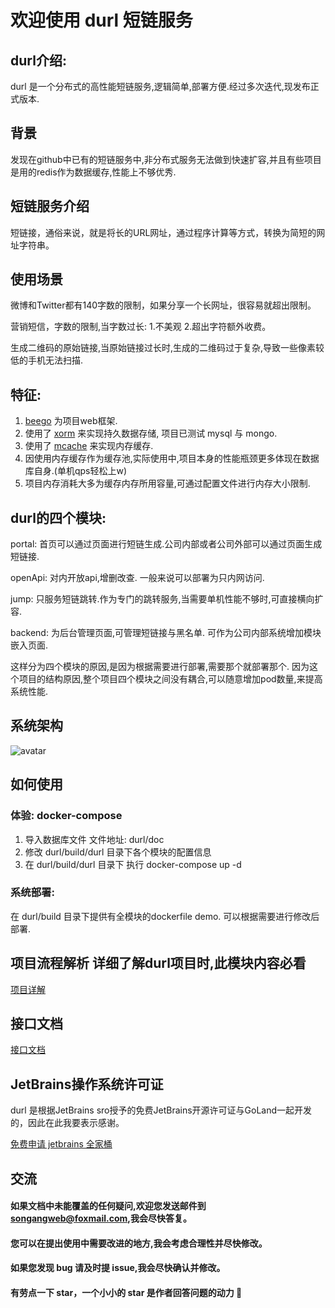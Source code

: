 # 欢迎使用 durl 短链服务

## durl介绍:
durl 是一个分布式的高性能短链服务,逻辑简单,部署方便.经过多次迭代,现发布正式版本.

## 背景
发现在github中已有的短链服务中,非分布式服务无法做到快速扩容,并且有些项目是用的redis作为数据缓存,性能上不够优秀.

## 短链服务介绍
短链接，通俗来说，就是将长的URL网址，通过程序计算等方式，转换为简短的网址字符串。

## 使用场景
微博和Twitter都有140字数的限制，如果分享一个长网址，很容易就超出限制。

营销短信，字数的限制,当字数过长: 1.不美观 2.超出字符额外收费。

生成二维码的原始链接,当原始链接过长时,生成的二维码过于复杂,导致一些像素较低的手机无法扫描.

## 特征:
1. [beego](https://github.com/beego/beego) 为项目web框架.
2. 使用了 [xorm](https://github.com/xormplus/xorm) 来实现持久数据存储, 项目已测试 mysql 与 mongo.
3. 使用了 [mcache](https://github.com/songangweb/mcache) 来实现内存缓存.
4. 因使用内存缓存作为缓存池,实际使用中,项目本身的性能瓶颈更多体现在数据库自身.(单机qps轻松上w)
5. 项目内存消耗大多为缓存内存所用容量,可通过配置文件进行内存大小限制.

## durl的四个模块:

portal: 首页可以通过页面进行短链生成.公司内部或者公司外部可以通过页面生成短链接.

openApi: 对内开放api,增删改查. 一般来说可以部署为只内网访问.

jump: 只服务短链跳转.作为专门的跳转服务,当需要单机性能不够时,可直接横向扩容.

backend: 为后台管理页面,可管理短链接与黑名单. 可作为公司内部系统增加模块嵌入页面.

这样分为四个模块的原因,是因为根据需要进行部署,需要那个就部署那个.
因为这个项目的结构原因,整个项目四个模块之间没有耦合,可以随意增加pod数量,来提高系统性能.

## 系统架构

![avatar](https://github.com/songangweb/durl/wiki/durl.jpg)


## 如何使用

### 体验: docker-compose
1. 导入数据库文件 文件地址: durl/doc
2. 修改 durl/build/durl 目录下各个模块的配置信息
3. 在 durl/build/durl 目录下 执行 docker-compose up -d

### 系统部署:
在 durl/build 目录下提供有全模块的dockerfile demo. 可以根据需要进行修改后部署.

## 项目流程解析   详细了解durl项目时,此模块内容必看

[项目详解](https://github.com/songangweb/durl/wiki/Explain)

[comment]: <> ([配置文件详解]&#40;https://github.com/songangweb/durl/wiki/Explain&#41;)

## 接口文档
[接口文档](https://github.com/songangweb/durl/wiki/Api)

## JetBrains操作系统许可证

durl 是根据JetBrains sro授予的免费JetBrains开源许可证与GoLand一起开发的，因此在此我要表示感谢。

[免费申请 jetbrains 全家桶](https://zhuanlan.zhihu.com/p/264139984?utm_source=wechat_session)


## 交流
#### 如果文档中未能覆盖的任何疑问,欢迎您发送邮件到<songangweb@foxmail.com>,我会尽快答复。
#### 您可以在提出使用中需要改进的地方,我会考虑合理性并尽快修改。
#### 如果您发现 bug 请及时提 issue,我会尽快确认并修改。
#### 有劳点一下 star，一个小小的 star 是作者回答问题的动力 🤝
